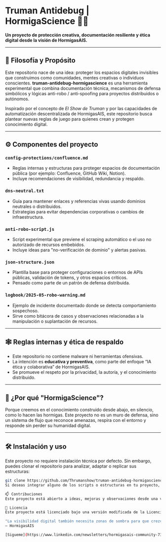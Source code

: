 # Truman Antidebug | HormigaScience 🐜🧠 

**Un proyecto de protección creativa, documentación resiliente y ética digital desde la visión de HormigasAIS.** 

--- 

## 🧠 Filosofía y Propósito 

Este repositorio nace de una idea: proteger los espacios digitales invisibles que construimos como comunidades, mentes creativas o individuos conscientes. **truman-antidebug-hormigascience** es una herramienta experimental que combina documentación técnica, mecanismos de defensa simbólicos y lógicas anti-robo / anti-spoofing para proyectos distribuidos o autónomos. 

Inspirado por el concepto de *El Show de Truman* y por las capacidades de automatización descentralizada de HormigasAIS, este repositorio busca plantear nuevas reglas de juego para quienes crean y protegen conocimiento digital. 

--- 

## ⚙️ Componentes del proyecto 

### `config-protections/confluence.md`
- Reglas internas y estructuras para proteger espacios de documentación pública (por ejemplo: Confluence, GitHub Wiki, Notion).
- Incluye recomendaciones de visibilidad, redundancia y respaldo. 

### `dns-neutral.txt`
- Guía para mantener enlaces y referencias vivas usando dominios neutrales o distribuidos.
- Estrategias para evitar dependencias corporativas o cambios de infraestructura. 

### `anti-robo-script.js`
- Script experimental que previene el scraping automático o el uso no autorizado de recursos embebidos.
- Incluye ideas para "no-verificación de dominio" y alertas pasivas. 

### `json-structure.json`
- Plantilla base para proteger configuraciones o entornos de APIs públicas, validación de tokens, y otros espacios críticos.
- Pensado como parte de un patrón de defensa distribuida. 

### `logbook/2025-05-robo-warning.md`
- Ejemplo de incidente documentado donde se detecta comportamiento sospechoso.
- Sirve como bitácora de casos y observaciones relacionadas a la manipulación o suplantación de recursos. 

--- 

## 🕸️ Reglas internas y ética de respaldo 

- Este repositorio no contiene malware ni herramientas ofensivas.
- La intención es **educativa y preventiva**, como parte del enfoque “IA ética y colaborativa” de HormigasAIS.
- Se promueve el respeto por la privacidad, la autoría, y el conocimiento distribuido. 

--- 

## 🐜 ¿Por qué "HormigaScience"? 

Porque creemos en el conocimiento construido desde abajo, en silencio, como lo hacen las hormigas. Este proyecto no es un muro de defensa, sino un sistema de flujo que reconoce amenazas, respira con el entorno y responde sin perder su humanidad digital. 

--- 

## 🛠 Instalación y uso 

Este proyecto no requiere instalación técnica por defecto. Sin embargo, puedes clonar el repositorio para analizar, adaptar o replicar sus estructuras: 

```bash
git clone https://github.com/Thrumanshow/truman-antidebug-hormigascience.git
Si deseas integrar alguno de los scripts o estructuras en tu proyecto, revisa las licencias y adapta el uso según tus necesidades. 

📫 Contribuciones
Este proyecto está abierto a ideas, mejoras y observaciones desde una visión ética y colaborativa. Puedes proponer ideas vía Issues o enviar pull requests. 

🔐 Licencia
Este proyecto está licenciado bajo una versión modificada de la Licencia HormigasAIS de uso ético. Más información disponible en el archivo LICENSE. 

"La visibilidad digital también necesita zonas de sombra para que crezca la sabiduría."
– HormigasAIS

[Sigueme](https://www.linkedin.com/newsletters/hormigasais-community-7307138608543490048)

